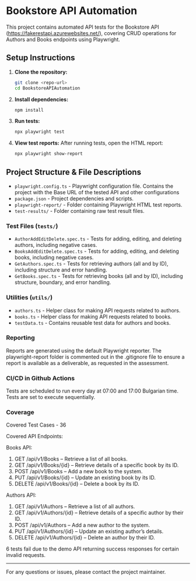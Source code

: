 # Bookstore API Automation

This project contains automated API tests for the Bookstore API (https://fakerestapi.azurewebsites.net/), covering CRUD operations for Authors and Books endpoints using Playwright.

## Setup Instructions

1. **Clone the repository:**
   ```sh
   git clone <repo-url>
   cd BookstoreAPIAutomation
   ```
2. **Install dependencies:**
   ```sh
   npm install
   ```
3. **Run tests:**
   ```sh
   npx playwright test
   ```
4. **View test reports:**
   After running tests, open the HTML report:
   ```sh
   npx playwright show-report
   ```

## Project Structure & File Descriptions

- `playwright.config.ts` - Playwright configuration file. Contains the project with the Base URL of the tested API and other configurations
- `package.json` - Project dependencies and scripts.
- `playwright-report/` - Folder containing Playwright HTML test reports.
- `test-results/` - Folder containing raw test result files.

### Test Files (`tests/`)
- `AuthorAddEditDelete.spec.ts` - Tests for adding, editing, and deleting authors, including negative cases.
- `BooksAddEditDelete.spec.ts` - Tests for adding, editing, and deleting books, including negative cases.
- `GetAuthors.spec.ts` - Tests for retrieving authors (all and by ID), including structure and error handling.
- `GetBooks.spec.ts` - Tests for retrieving books (all and by ID), including structure, boundary, and error handling.

### Utilities (`utils/`)
- `authors.ts` - Helper class for making API requests related to authors.
- `books.ts` - Helper class for making API requests related to books.
- `testData.ts` - Contains reusable test data for authors and books.

### Reporting
Reports are generated using the default Playwright reporter.
The playwright-report folder is commented out in the .gitignore file to ensure a report is available as a deliverable, as requested in the assessment.

### CI/CD in Github Actions
Tests are scheduled to run every day at 07:00 and 17:00 Bulgarian time.
Tests are set to execute sequentially.

### Coverage
Covered Test Cases - 36

Covered API Endpoints:

Books API:
1. GET /api/v1/Books – Retrieve a list of all books.
2. GET /api/v1/Books/{id} – Retrieve details of a specific book by its ID.
3. POST /api/v1/Books – Add a new book to the system.
4. PUT /api/v1/Books/{id} – Update an existing book by its ID.
5. DELETE /api/v1/Books/{id} – Delete a book by its ID.

Authors API:
1. GET /api/v1/Authors – Retrieve a list of all authors.
2. GET /api/v1/Authors/{id} – Retrieve details of a specific author by their ID.
3. POST /api/v1/Authors – Add a new author to the system.
4. PUT /api/v1/Authors/{id} – Update an existing author’s details.
5. DELETE /api/v1/Authors/{id} – Delete an author by their ID.

6 tests fail due to the demo API returning success responses for certain invalid requests.

---

For any questions or issues, please contact the project maintainer.
